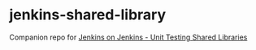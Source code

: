 # jenkins-shared-library

Companion repo for [Jenkins on Jenkins - Unit Testing Shared Libraries](https://www.relaxdiego.com/2018/02/jenkins-on-jenkins-shared-libraries.html)
